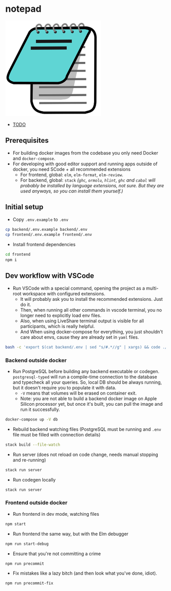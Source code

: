 # notepad

<img src="docs/icon.png" alt="notepad" width="300"/>

- [TODO](docs/TODO.md)

## Prerequisites

- For building docker images from the codebase you only need Docker and `docker-compose`.
- For developing with good editor support and running apps outside of docker, you need SCode + all recommended extensions
  - For frontend, global: `elm`, `elm-format`, `elm-review`.
  - For backend, global: `stack` _(`ghc`, `ormolu`, `hlint`, `ghc` and `cabal` will probably be installed by language extensions, not sure. But they are used anyways, so you can install them yourself.)_

## Initial setup

- Copy `.env.example` to `.env`

```sh
cp backend/.env.example backend/.env
cp frontend/.env.example frontend/.env
```

- Install frontend dependencies

```sh
cd frontend
npm i
```

## Dev workflow with VSCode

- Run VSCode with a special command, opening the project as a multi-root workspace with configured extensions. 
  - It will probably ask you to install the recommended extensions. Just do it.
  - Then, when running all other commands in vscode terminal, you no longer need to explicitly load env files.
  - Also, when using LiveShare terminal output is visible for all participants, which is really helpful.
  - And When using docker-compose for everything, you just shouldn't care about envs, cause they are already set in `yaml` files.

```sh
bash -c 'export $(cat backend/.env | sed "s/#.*//g" | xargs) && code ./notepad.code-workspace'
```

### Backend outside docker

- Run PostgreSQL before building any backend executable or codegen. `postgresql-typed` will run a compile-time connection to the database and typecheck all your queries. So, local DB should be always running, but it doesn't require you to populate it with data.
  - `-V` means that volumes will be erased on container exit.
  - Note: you are not able to build a backend docker image on Apple Silicon processor yet, but once it's built, you can pull the image and run it successfully.

```sh
docker-compose up -V db
```

- Rebuild backend watching files (PostgreSQL must be running and `.env` file must be filled with connection details)

```sh
stack build --file-watch
```

- Run server (does not reload on code change, needs manual stopping and re-running)

```sh
stack run server
```
- Run codegen locally

```sh
stack run server
```

### Frontend outside docker

- Run frontend in dev mode, watching files

```sh
npm start
```

- Run frontend the same way, but with the Elm debugger

```sh
npm run start-debug
```

- Ensure that you're not committing a crime

```sh
npm run precommit
```

- Fix mistakes like a lazy bitch (and then look what you've done, idiot).

```sh
npm run precommit-fix
```
